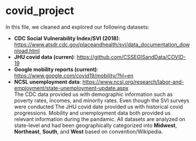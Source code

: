 # covid_project
In this file, we cleaned and explored our following datasets:   
- **CDC Social Vulnerability Index/SVI (2018)**: https://www.atsdr.cdc.gov/placeandhealth/svi/data_documentation_download.html  
- **JHU covid data (curren)**: https://github.com/CSSEGISandData/COVID-19  
- **Google mobility reports (current)**: https://www.google.com/covid19/mobility/?hl=en  
- **NCSL unemployment data**: https://www.ncsl.org/research/labor-and-employment/state-unemployment-update.aspx  
The CDC data provided us with demographic information such as poverty rates, incomes, and minority rates. Even though the SVI surveys were conducted  The JHU covid date provided us with historical covid progressions. Mobility and unemployment data both provided us relevant information during the pandamic. All datasets are analyzed on state-level and had been geographically categorized into **Midwest**, **Northeast**, **South**, and **West** based on convention/Wikipedia.  
